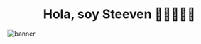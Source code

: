 <h1 align="center"> Hola, soy Steeven 🖐🏻👨🏻‍💻 </h1>

![banner](https://github.com/user-attachments/assets/267eb80d-cc67-43b3-9b18-ac02070e1b29)

<!--
**Steeven0407/Steeven0407** is a ✨ _special_ ✨ repository because its `README.md` (this file) appears on your GitHub profile.

Here are some ideas to get you started:

- 🔭 I’m currently working on ...
- 🌱 I’m currently learning ...
- 👯 I’m looking to collaborate on ...
- 🤔 I’m looking for help with ...
- 💬 Ask me about ...
- 📫 How to reach me: ...
- 😄 Pronouns: ...
- ⚡ Fun fact: ...
-->
